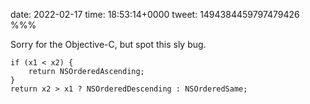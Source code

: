 date: 2022-02-17
time: 18:53:14+0000
tweet: 1494384459797479426
%%%

Sorry for the Objective-C, but spot this sly bug.

    if (x1 < x2) {
        return NSOrderedAscending;
    }
    return x2 > x1 ? NSOrderedDescending : NSOrderedSame;
